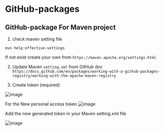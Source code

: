 # GitHub-packages

## GitHub-package For Maven project

1. check maven setting file
```
mvn help:effective-settings
```
If not exist create your own from `https://maven.apache.org/settings.html`

2. Update Maven `setting.xml` from GitHub doc
`https://docs.github.com/en/packages/working-with-a-github-packages-registry/working-with-the-apache-maven-registry`

3. Create token (required)

![image](https://github.com/ahmed82/Linux-4-java-developper/assets/9446035/ca35782b-5aef-4513-9322-be5d39ed51ac)

For the New personal access token
![image](https://github.com/ahmed82/GitHub-packages/assets/9446035/ffe0f46a-141e-4b6b-830e-31558282b02b)

Add the new generated token in your Maven setting.xml file 

![image](https://github.com/ahmed82/GitHub-packages/assets/9446035/f90e4b60-266e-44ab-9755-016909523804)


